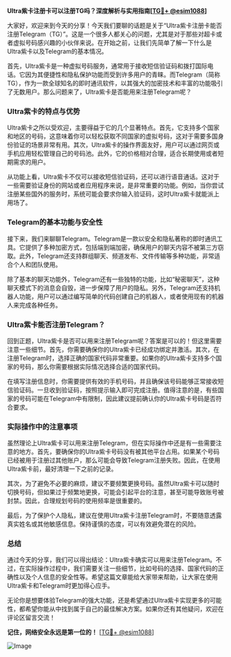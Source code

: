 **Ultra紫卡注册卡可以注册TG吗？深度解析与实用指南[[TG💪+ @esim1088](https://t.me/s/esim1088)]**

大家好，欢迎来到今天的分享！今天我们要聊的话题是关于“Ultra紫卡注册卡能否注册Telegram（TG）”。这是一个很多人都关心的问题，尤其是对于那些对超卡或者虚拟号码感兴趣的小伙伴来说。在开始之前，让我们先简单了解一下什么是Ultra紫卡以及Telegram的基本情况。

首先，Ultra紫卡是一种虚拟号码服务，通常用于接收短信验证码和拨打国际电话。它因为其便捷性和隐私保护功能而受到许多用户的青睐。而Telegram（简称TG），作为一款全球知名的即时通讯软件，以其强大的加密技术和丰富的功能吸引了无数用户。那么问题来了，Ultra紫卡是否能用来注册Telegram呢？

### Ultra紫卡的特点与优势

Ultra紫卡之所以受欢迎，主要得益于它的几个显著特点。首先，它支持多个国家和地区的号码，这意味着你可以轻松获取不同国家的虚拟号码，这对于需要多国身份验证的场景非常有用。其次，Ultra紫卡的操作界面友好，用户可以通过网页或手机应用轻松管理自己的号码池。此外，它的价格相对合理，适合长期使用或者短期需求的用户。

从功能上看，Ultra紫卡不仅可以接收短信验证码，还可以进行语音通话。这对于一些需要验证身份的网站或者应用程序来说，是非常重要的功能。例如，当你尝试注册某些国外的服务时，系统可能会要求你输入验证码，这时Ultra紫卡就能派上用场了。

### Telegram的基本功能与安全性

接下来，我们来聊聊Telegram。Telegram是一款以安全和隐私著称的即时通讯工具。它提供了多种加密方式，包括端到端加密，确保用户的聊天内容不被第三方窃取。此外，Telegram还支持群组聊天、频道发布、文件传输等多种功能，非常适合个人和团队使用。

除了基本的聊天功能外，Telegram还有一些独特的功能，比如“秘密聊天”，这种聊天模式下的消息会自毁，进一步保障了用户的隐私。另外，Telegram还支持机器人功能，用户可以通过编写简单的代码创建自己的机器人，或者使用现有的机器人来完成各种任务。

### Ultra紫卡能否注册Telegram？

回到正题，Ultra紫卡是否可以用来注册Telegram呢？答案是可以的！但这里需要注意一些细节。首先，你需要确保你的Ultra紫卡已经成功绑定并激活。其次，在注册Telegram时，选择正确的国家代码非常重要。如果你的Ultra紫卡支持多个国家的号码，那么你需要根据实际情况选择合适的国家代码。

在填写注册信息时，你需要提供有效的手机号码，并且确保该号码能够正常接收短信验证码。一旦收到验证码，按照提示输入即可完成注册。值得注意的是，有些国家的号码可能在Telegram中有限制，因此建议提前确认你的Ultra紫卡号码是否符合要求。

### 实际操作中的注意事项

虽然理论上Ultra紫卡可以用来注册Telegram，但在实际操作中还是有一些需要注意的地方。首先，要确保你的Ultra紫卡号码没有被其他平台占用。如果某个号码已经被用于注册过其他账户，那么可能会导致Telegram注册失败。因此，在使用Ultra紫卡前，最好清理一下之前的记录。

其次，为了避免不必要的麻烦，建议不要频繁更换号码。虽然Ultra紫卡可以随时切换号码，但如果过于频繁地更换，可能会引起平台的注意，甚至可能导致账号被封禁。因此，合理规划号码的使用频率是很重要的。

最后，为了保护个人隐私，建议在使用Ultra紫卡注册Telegram时，不要随意透露真实姓名或其他敏感信息。保持谨慎的态度，可以有效避免潜在的风险。

### 总结

通过今天的分享，我们可以得出结论：Ultra紫卡确实可以用来注册Telegram。不过，在实际操作过程中，我们需要关注一些细节，比如号码的选择、国家代码的正确性以及个人信息的安全性等。希望这篇文章能给大家带来帮助，让大家在使用Ultra紫卡和Telegram时更加得心应手。

无论你是想要体验Telegram的强大功能，还是希望通过Ultra紫卡实现更多的可能性，都希望你能从中找到属于自己的最佳解决方案。如果你还有其他疑问，欢迎在评论区留言交流！

**记住，网络安全永远是第一位的！** [[TG💪+ @esim1088](https://t.me/s/esim1088)] 

![Image](https://i.postimg.cc/4NQfJmqS/Snipaste-2025-05-13-00-14-12.png)